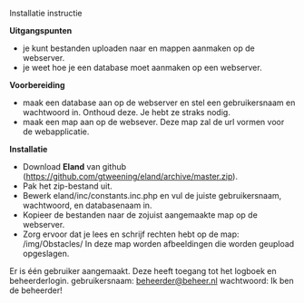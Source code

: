 Installatie instructie

<b>Uitgangspunten</b>
- je kunt bestanden uploaden naar en mappen aanmaken op de webserver.
- je weet hoe je een database moet aanmaken op een webserver.

<b>Voorbereiding</b>
- maak een database aan op de webserver en stel een gebruikersnaam en wachtwoord in. Onthoud deze. Je hebt ze straks nodig.
- maak een map aan op de websever. Deze map zal de url vormen voor de webapplicatie.

<b>Installatie</b>
- Download <b>Eland</b> van github (https://github.com/gtweening/eland/archive/master.zip).
- Pak het zip-bestand uit.
- Bewerk eland/inc/constants.inc.php en vul de juiste gebruikersnaam, wachtwoord, en databasenaam in.
- Kopieer de bestanden naar de zojuist aangemaakte map op de webserver.
- Zorg ervoor dat je lees en schrijf rechten hebt op de map: /img/Obstacles/ 
  In deze map worden afbeeldingen die worden geupload opgeslagen.

Er is één gebruiker aangemaakt. Deze heeft toegang tot het logboek en beheerderlogin.
gebruikersnaam: beheerder@beheer.nl 
wachtwoord: Ik ben de beheerder!

